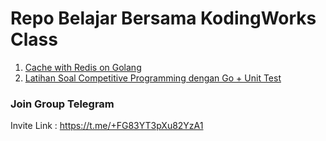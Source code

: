 # Repo Belajar Bersama KodingWorks Class

1. [Cache with Redis on Golang](https://github.com/karindralinux/kodingworks-class/tree/main/redis-cache-go)
2. [Latihan Soal Competitive Programming dengan Go + Unit Test](https://github.com/karindralinux/kodingworks-class/tree/main/cp)

### Join Group Telegram

Invite Link : https://t.me/+FG83YT3pXu82YzA1
